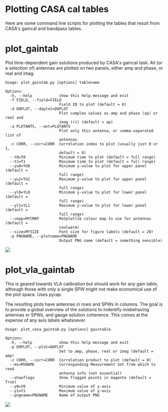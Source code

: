 # Plotting CASA cal tables

Here are some command line scripts for plotting the tables that result from CASA's gaincal and bandpass tables.

# plot_gaintab

Plot time-dependent gain solutions produced by CASA's gaincal task. All (or a selection of) antennas are plotted on two panels, either amp and phase, or real and imag.

```
Usage: plot_gaintab.py [options] tablename

Options:
  -h, --help            show this help message and exit
  -f FIELD, --field=FIELD
                        Field ID to plot (default = 0)
  -d DOPLOT, --doplot=DOPLOT
                        Plot complex values as amp and phase (ap) or real and
                        imag (ri) (default = ap)
  -a PLOTANTS, --ant=PLOTANTS
                        Plot only this antenna, or comma-separated list of
                        antennas
  -c CORR, --corr=CORR  Correlation index to plot (usually just 0 or 1,
                        default = 0)
  --t0=T0               Minimum time to plot (default = full range)
  --t1=T1               Maximum time to plot (default = full range)
  --yu0=YU0             Minimum y-value to plot for upper panel (default =
                        full range)
  --yu1=YU1             Maximum y-value to plot for upper panel (default =
                        full range)
  --yl0=YL0             Minimum y-value to plot for lower panel (default =
                        full range)
  --yl1=YL1             Maximum y-value to plot for lower panel (default =
                        full range)
  --cmap=MYCMAP         Matplotlib colour map to use for antennas (default =
                        coolwarm)
  --size=MYSIZE         Font size for figure labels (default = 20)
  -p PNGNAME, --plotname=PNGNAME
                        Output PNG name (default = something sensible)
```

![](https://i.imgur.com/eDzd6kK.jpg)

# plot_vla_gaintab

This is geared towards VLA calibration but should work for any gain table, although those with only a single SPW might not make economical use of the plot space. Uses pyrap.

The resulting plots have antennas in rows and SPWs in columns. The goal is to provide a global overview of the solutions to indentify misbehaving antennas or SPWs, and gauge solution coherence. This comes at the expense of any axis labels whatsoever. 

```
Usage: plot_casa_gaintab.py [options] gaintable

Options:
  -h, --help            show this help message and exit
  -p DOPLOT, --plot=DOPLOT
                        Set to amp, phase, real or imag (default = amp)
  -c CORR, --corr=CORR  Correlation product to plot (default = 0)
  --ms=MSNAME           Corresponding Measurement Set from which to read
                        antenna info (not essential)
  --showflags           Show flagged points in magenta (default = True)
  --y0=Y0               Minimum value of y-axis
  --y1=Y1               Maximum value of y-axis
  --pngname=PNGNAME     Name of output PNG
```

![](http://i.imgur.com/plF2K6w.jpg)
